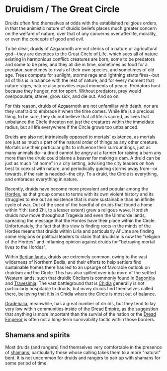 # Druidism / The Great Circle

Druids often find themselves at odds with the established religious orders, in that the animistic nature of druidic beliefs places much greater concern on the welfare of nature, over that of any concerns over afterlife, morality, or even the concepts of good and evil.

To be clear, druids of Azgaarnoth are not clerics of a nature or agricultural god--they are devotees to the Great Circle of Life, which sees all of nature existing in harmonious conflict: creatures are born, some to be predators and some to be prey, and they all die in time, sometimes as food for a predator, sometimes to rivals of their own species, and sometimes of old age. Trees compete for sunlight, storms rage and lightning starts fires--but all of this is in balance with the rest of nature, and for every moment that nature rages, nature also provides equal moments of peace. Predators hunt because they hunger, not for sport. Without predators, prey would overpopulate, starve, grow sick, and die out. And so on.

For this reason, druids of Azgaarnoth are not unfamiliar with death, nor are they unafraid to embrace it when the time comes. While life is a precious thing, to be sure, they do not believe that all life is sacred, as lives that unbalance the Circle threaten not just the creatures within the immeidate radius, but all life everywhere if the Circle grows too unbalanced.

Druids are also not intrinsically opposed to mortals' existence, as mortals are just as much a part of the natural order of things as any other creature. Mortals use their particular gifts to influence their surroundings, just as many animals do--a druid cannot be angry at a farmer for raising a barn any more than the druid could blame a beaver for making a dam. A druid can be just as much "at home" in a city setting, advising the city leaders on how best to coexist with nature, and periodically guiding storms away from--or towards, if the rain is needed--the city. To a druid, the Circle is everything, and embraces everything in nature.

Recently, druids have become more prevalent and popular among the [Hordes](/Races/Hordes.md), as that group comes to terms with its own violent history and its struggles to eke out an existence that is more sustainable than an infinite cycle of war. Out of the seed of the handful of druids that found a home within Yithi (and Zhi, to a lesser extent) grew a religous wave. Hordish druids now move throughout Tragekia and even the Ulmhorde lands, spreading the message that the Hordes have their place within the Circle. Unfortunately, the fact that this view is finding roots in the minds of the Hordes means that druids within Liria and particularly Al'Uma are finding some religions or political leaders to claim that druidism is now the "religion of the Hordes" and inflaming opinion against druids for "betraying mortal lives to the Hordes".

Within [Bedian lands](/Nations/Bedia.md), druids are extremely common, owing to the vast wilderness of Northern Bedia, and their efforts to help settlers find sustainable homes there has led to an upsurge of favorable outlook on druidism and the Circle. This has also spilled over into more of the settled Western lands, such that druidic Circlism is commonly found in [Bagonbia](/Nations/Bagonbia.md) and [Travesimia](/Nations/Travesimia.md). The vast battleground that is [Chidia](/Geography/Chidia.md) generally is not particularly hospitable to druids, but many druids find themselves called there, believing that it is in Chidia where the Circle is most out of balance.

[Dradehalia](/Nations/Dradehalia.md), meanwhile, has a great number of druids, but they tend to lay very low within communities inside of the Dread Empire, as the suggestion that anything is more important than the survial of the nation or the [Dread Emperor](/People/DreadEmperor.md) is often not a long-term survivability tactic within those borders.

## Shamans and spirits
Most druids (and rangers) find themselves very comfortable in the presence of [shamans](/Classes/Shaman.md), particularly those whose calling takes them to a more "natural" bent. It is not uncommon for druids and rangers to pair up with shamans for some period of time.
